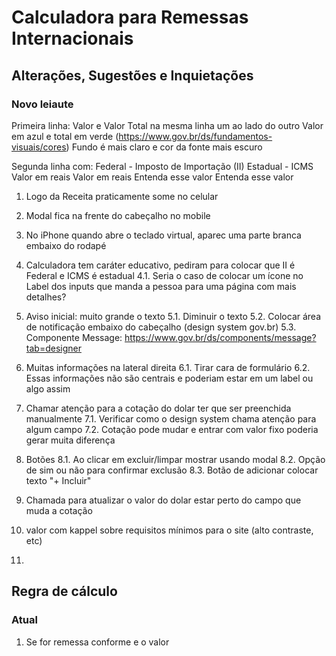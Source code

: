 # Calculadora para Remessas Internacionais

## Alterações, Sugestões e Inquietações

### Novo leiaute

Primeira linha:
 Valor e Valor Total na mesma linha um ao lado do outro
 Valor em azul e total em verde (https://www.gov.br/ds/fundamentos-visuais/cores)
 Fundo é mais claro e cor da fonte mais escuro

Segunda linha com:
Federal - Imposto de Importação (II)               Estadual - ICMS
Valor em reais                                     Valor em reais
Entenda esse valor                                 Entenda esse valor


1. Logo da Receita praticamente some no celular

2. Modal fica na frente do cabeçalho no mobile

3. No iPhone quando abre o teclado virtual, aparec uma parte branca embaixo do rodapé

4. Calculadora tem caráter educativo, pediram para colocar que II é Federal e ICMS é estadual
    4.1. Seria o caso de colocar um ícone no Label dos inputs que manda a pessoa para uma página com mais detalhes?

5. Aviso inicial: muito grande o texto
    5.1. Diminuir o texto
    5.2. Colocar área de notificação embaixo do cabeçalho (design system gov.br)
    5.3. Componente Message: https://www.gov.br/ds/components/message?tab=designer
    

6. Muitas informações na lateral direita
    6.1. Tirar cara de formulário
    6.2. Essas informações não são centrais e poderiam estar em um label ou algo assim

7. Chamar atenção para a cotação do dolar ter que ser preenchida manualmente
    7.1. Verificar como o design system chama atenção para algum campo
    7.2. Cotação pode mudar e entrar com valor fixo poderia gerar muita diferença

8. Botões
    8.1. Ao clicar em excluir/limpar mostrar usando modal
    8.2. Opção de sim ou não para confirmar exclusão
    8.3. Botão de adicionar colocar texto "+ Incluir"

9. Chamada para atualizar o valor do dolar estar perto do campo que muda a cotação

10. valor com kappel sobre requisitos mínimos para o site (alto contraste, etc)


12. 

## Regra de cálculo

### Atual
1. Se for remessa conforme e o valor